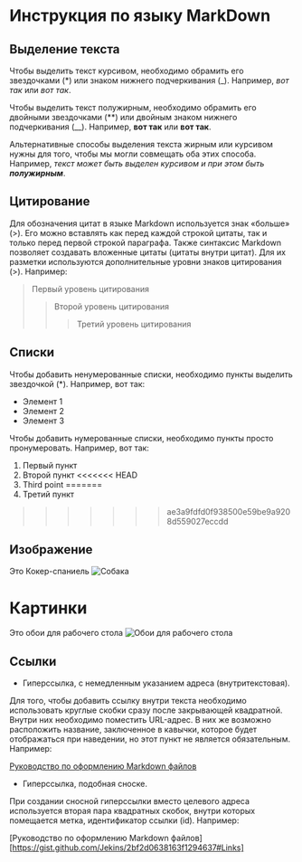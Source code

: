 # Инструкция по языку MarkDown
## Выделение текста

Чтобы выделить текст курсивом, необходимо обрамить его звездочками (*) или знаком нижнего подчеркивания (_). Например, *вот так* или _вот так_.

Чтобы выделить текст полужирным, необходимо обрамить его двойными звездочками (**) или двойным знаком нижнего подчеркивания (__). Например, **вот так** или __вот так__.

Альтернативные способы выделения текста жирным или курсивом нужны для того, чтобы мы могли совмещать оба этих способа. Например, _текст может быть выделен курсивом и при этом быть **полужирным**_.

## Цитирование

Для обозначения цитат в языке Markdown используется знак «больше» (>). Его можно вставлять как перед каждой строкой цитаты, так и только перед первой строкой параграфа. Также синтаксис Markdown позволяет создавать вложенные цитаты (цитаты внутри цитат). Для их разметки используются дополнительные уровни знаков цитирования (>).
Например:
> Первый уровень цитирования
>> Второй уровень цитирования
>>> Третий уровень цитирования

## Списки

Чтобы добавить ненумерованные списки, необходимо пункты выделить звездочкой (*). Например, вот так:
* Элемент 1
* Элемент 2
* Элемент 3

Чтобы добавить нумерованные списки, необходимо пункты просто пронумеровать. Например, вот так:
1. Первый пункт
2. Второй пункт
<<<<<<< HEAD
3. Third point
=======
3. Третий пункт
>>>>>>> ae3a9fdfd0f938500e59be9a9208d559027eccdd

## Изображение

Это Кокер-спаниель
![Собака](dog.jpg)
# Картинки
Это обои для рабочего стола
![Обои для рабочего стола](wallpaper.jpg) 

## Ссылки

* Гиперссылка, с немедленным указанием адреса (внутритекстовая).

Для того, чтобы добавить ссылку внутри текста необходимо использовать круглые скобки сразу после закрывающей квадратной. Внутри них необходимо поместить URL-адрес. В них же возможно расположить название, заключенное в кавычки, которое будет отображаться при наведении, но этот пункт не является обязательным. Например:

[Руководство по оформлению Markdown файлов](https://gist.github.com/Jekins/2bf2d0638163f1294637#Links)

* Гиперссылка, подобная сноске.

При создании сносной гиперссылки вместо целевого адреса используется вторая пара квадратных скобок, внутри которых помещается метка, идентификатор ссылки (id). Например:

[Руководство по оформлению Markdown файлов][https://gist.github.com/Jekins/2bf2d0638163f1294637#Links]
